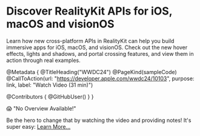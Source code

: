 # Discover RealityKit APIs for iOS, macOS and visionOS

Learn how new cross-platform APIs in RealityKit can help you build immersive apps for iOS, macOS, and visionOS. Check out the new hover effects, lights and shadows, and portal crossing features, and view them in action through real examples.

@Metadata {
   @TitleHeading("WWDC24")
   @PageKind(sampleCode)
   @CallToAction(url: "https://developer.apple.com/wwdc24/10103", purpose: link, label: "Watch Video (31 min)")

   @Contributors {
      @GitHubUser(<replace this with your GitHub handle>)
   }
}

😱 "No Overview Available!"

Be the hero to change that by watching the video and providing notes! It's super easy:
 [Learn More…](https://wwdcnotes.com/documentation/wwdcnotes/contributing)
